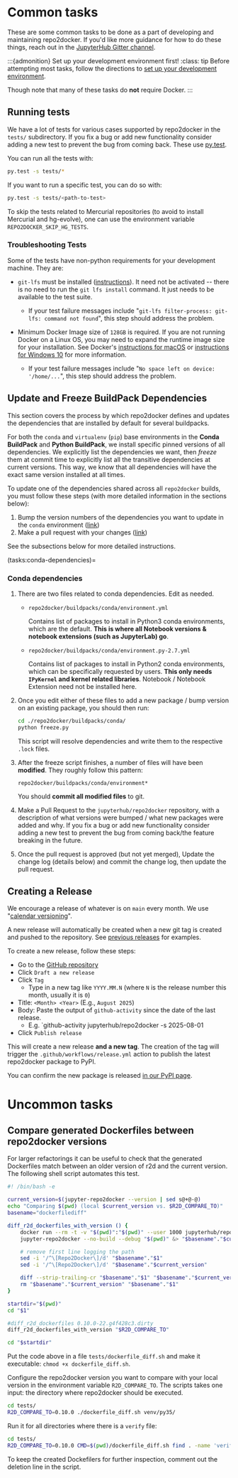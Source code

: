 # Common tasks

These are some common tasks to be done as a part of developing
and maintaining repo2docker. If you'd like more guidance for how
to do these things, reach out in the [JupyterHub Gitter channel](https://gitter.im/jupyterhub/jupyterhub).

:::{admonition} Set up your development environment first!
:class: tip
Before attempting most tasks, follow the directions to [set up your development environment](contributing:local-dev).

Though note that many of these tasks do **not** require Docker.
:::

## Running tests

We have a lot of tests for various cases supported by repo2docker in the `tests/`
subdirectory. If you fix a bug or add new functionality consider adding a new
test to prevent the bug from coming back. These use
[py.test](https://docs.pytest.org/).

You can run all the tests with:

```bash
py.test -s tests/*
```

If you want to run a specific test, you can do so with:

```bash
py.test -s tests/<path-to-test>
```

To skip the tests related to Mercurial repositories (to avoid to install
Mercurial and hg-evolve), one can use the environment variable
`REPO2DOCKER_SKIP_HG_TESTS`.

### Troubleshooting Tests

Some of the tests have non-python requirements for your development machine. They are:

- `git-lfs` must be installed ([instructions](https://github.com/git-lfs/git-lfs)). It need not be activated -- there is no need to run the `git lfs install` command. It just needs to be available to the test suite.
  - If your test failure messages include "`git-lfs filter-process: git-lfs: command not found`", this step should address the problem.

- Minimum Docker Image size of `128GB` is required. If you are not running Docker on a Linux OS, you may need to expand the runtime image size for your installation. See Docker's [instructions for macOS](https://docs.docker.com/docker-for-mac/space/) or [instructions for Windows 10](https://docs.docker.com/docker-for-windows/#resources) for more information.
  - If your test failure messages include "`No space left on device: '/home/...`", this step should address the problem.

## Update and Freeze BuildPack Dependencies

This section covers the process by which repo2docker defines and updates the
dependencies that are installed by default for several buildpacks.

For both the `conda` and `virtualenv` (`pip`) base environments in the **Conda BuildPack** and **Python BuildPack**,
we install specific pinned versions of all dependencies. We explicitly list the dependencies
we want, then _freeze_ them at commit time to explicitly list all the
transitive dependencies at current versions. This way, we know that
all dependencies will have the exact same version installed at all times.

To update one of the dependencies shared across all `repo2docker` builds, you
must follow these steps (with more detailed information in the sections below):

1. Bump the version numbers of the dependencies you want to update in the `conda` environment ([link](tasks:conda-dependencies))
2. Make a pull request with your changes ([link](https://github.com/jupyterhub/repo2docker/blob/HEAD/CONTRIBUTING.md#make-a-pull-request))

See the subsections below for more detailed instructions.

(tasks:conda-dependencies)=

### Conda dependencies

1. There are two files related to conda dependencies. Edit as needed.
   - `repo2docker/buildpacks/conda/environment.yml`

     Contains list of packages to install in Python3 conda environments,
     which are the default. **This is where all Notebook versions &
     notebook extensions (such as JupyterLab) go**.

   - `repo2docker/buildpacks/conda/environment.py-2.7.yml`

     Contains list of packages to install in Python2 conda environments, which
     can be specifically requested by users. **This only needs `IPyKernel`
     and kernel related libraries**. Notebook / Notebook Extension need
     not be installed here.

2. Once you edit either of these files to add a new package / bump version on
   an existing package, you should then run:

   ```bash
   cd ./repo2docker/buildpacks/conda/
   python freeze.py
   ```

   This script will resolve dependencies and write them to the respective `.lock`
   files.

3. After the freeze script finishes, a number of files will have been **modified**.
   They roughly follow this pattern:

   ```
   repo2docker/buildpacks/conda/environment*
   ```

   You should **commit all modified files** to git.

4. Make a Pull Request to the `jupyterhub/repo2docker` repository, with a description
   of what versions were bumped / what new packages were added and why. If you fix a
   bug or add new functionality consider adding a new test to prevent the bug from
   coming back/the feature breaking in the future.

5. Once the pull request is approved (but not yet merged), Update the
   change log (details below) and commit the change log, then update
   the pull request.

## Creating a Release

We encourage a release of whatever is on `main` every month. We use "[calendar versioning](https://calver.org/)".

A new release will automatically be created when a new git tag is created
and pushed to the repository. See [previous releases](https://github.com/jupyterhub/repo2docker/releases) for examples.

To create a new release, follow these steps:

- Go to the [GitHub repository](https://github.com/jupyterhub/repo2docker)
- Click `Draft a new release`
- Click `Tag`
  - Type in a new tag like `YYYY.MM.N` (where `N` is the release number this month, usually it is `0`)
- Title: `<Month> <Year>` (E.g., `August 2025`)
- Body: Paste the output of `github-activity` since the date of the last release.
  - E.g. `github-activity jupyterhub/repo2docker -s 2025-08-01
- Click `Publish release`

This will create a new release **and a new tag**.
The creation of the tag will trigger the `.github/workflows/release.yml` action to publish the latest repo2docker package to PyPI.

You can confirm the new package is released [in our PyPI page](https://pypi.org/project/jupyter-repo2docker/#history).

# Uncommon tasks

## Compare generated Dockerfiles between repo2docker versions

For larger refactorings it can be useful to check that the generated Dockerfiles match
between an older version of r2d and the current version. The following shell script
automates this test.

```bash
#! /bin/bash -e

current_version=$(jupyter-repo2docker --version | sed s@+@-@)
echo "Comparing $(pwd) (local $current_version vs. $R2D_COMPARE_TO)"
basename="dockerfilediff"

diff_r2d_dockerfiles_with_version () {
    docker run --rm -t -v "$(pwd)":"$(pwd)" --user 1000 jupyterhub/repo2docker:"$1" jupyter-repo2docker --no-build --debug "$(pwd)" &> "$basename"."$1"
    jupyter-repo2docker --no-build --debug "$(pwd)" &> "$basename"."$current_version"

    # remove first line logging the path
    sed -i '/^\[Repo2Docker\]/d' "$basename"."$1"
    sed -i '/^\[Repo2Docker\]/d' "$basename"."$current_version"

    diff --strip-trailing-cr "$basename"."$1" "$basename"."$current_version" | colordiff
    rm "$basename"."$current_version" "$basename"."$1"
}

startdir="$(pwd)"
cd "$1"

#diff_r2d_dockerfiles 0.10.0-22.g4f428c3.dirty
diff_r2d_dockerfiles_with_version "$R2D_COMPARE_TO"

cd "$startdir"
```

Put the code above in a file `tests/dockerfile_diff.sh` and make it executable: `chmod +x dockerfile_diff.sh`.

Configure the repo2docker version you want to compare with your local version in the environment variable `R2D_COMPARE_TO`.
The scripts takes one input: the directory where repo2docker should be executed.

```bash
cd tests/
R2D_COMPARE_TO=0.10.0 ./dockerfile_diff.sh venv/py35/
```

Run it for all directories where there is a `verify` file:

```bash
cd tests/
R2D_COMPARE_TO=0.10.0 CMD=$(pwd)/dockerfile_diff.sh find . -name 'verify' -execdir bash -c '$CMD $(pwd)' \;
```

To keep the created Dockefilers for further inspection, comment out the deletion line in the script.
